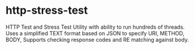 # http-stress-test
HTTP Test and Stress Test Utility with ability to run hundreds of threads.  Uses a simplified TEXT format based on JSON to specify URI, METHOD, BODY, Supports checking response codes and RE matching against body.
